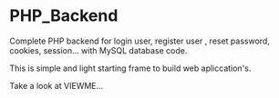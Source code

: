 # PHP_Backend
Complete PHP backend for login user, register user , reset password, cookies, session... with MySQL database code.

This is simple and light starting frame to build web apliccation's.

Take a look at VIEWME...
